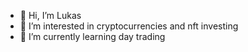 - 👋 Hi, I’m Lukas
- 👀 I’m interested in cryptocurrencies and nft investing
- 🌱 I’m currently learning day trading

<!---
Elvvis1990/Elvvis1990 is a ✨ special ✨ repository because its `README.md` (this file) appears on your GitHub profile.
You can click the Preview link to take a look at your changes.
--->
